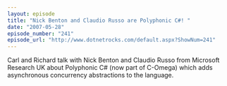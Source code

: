 ```yaml
---
layout: episode
title: "Nick Benton and Claudio Russo are Polyphonic C#! "
date: "2007-05-28"
episode_number: "241"
episode_url: "http://www.dotnetrocks.com/default.aspx?ShowNum=241"
---
```


Carl and Richard talk with Nick Benton and Claudio Russo from Microsoft Research UK about Polyphonic C# (now part of C-Omega) which adds asynchronous concurrency abstractions to the language.
